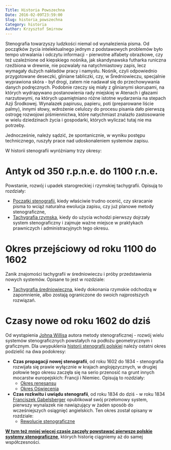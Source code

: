 ```yaml
---
Title: Historia Powszechna
Date: 2016-02-09T23:59:00
Slug: historia_powszechna
Category: historia
Author: Krzysztof Smirnow
---
```






Stenografia towarzyszy ludzkości niemal od wynalezienia pisma. Od początków
życia intelektualnego jednym z podstawowych problemów było tempo
utrwalania i odczytu informacji - pierwotne alfabety obrazkowe, czy też
uzależnione od kiepskiego nośnika, jak skandynawska futharka runiczna
rzeźbiona w drewnie, nie pozwalały na natychmiastowy zapis, lecz
wymagały dużych nakładów pracy i namysłu. Nośnik, czyli odpowiednio
przygotowane deseczki, gliniane tabliczki, czy, w Średniowieczu,
specjalnie wyprawiona skóra - był drogi, zatem nie nadawał się do
przechowywania danych podręcznych. Podobnie rzeczy się miały z
glinianymi skorupami, na których wydrapywano postanowienia rady
miejskiej w Atenach i głazami narzutowymi, na których upamiętniano różne
istotne wydarzenia na stepach Azji Środkowej. Wynalazek papirusu,
papieru, poti (preparowane liście palmy), innymi słowy, wdrożenie
celulozy do procesu pisania dało pierwszą ostrogę rozwojowi
piśmiennictwa, które natychmiast znalazło zastosowanie w wielu
dziedzinach życia i gospodarki, których wyliczać tutaj nie ma potrzeby.

Jednocześnie, należy sądzić, że spontanicznie, w wyniku postępu technicznego, ruszyły prace
nad udoskonaleniem systemów zapisu.

W historii stenografii wyróżniamy trzy okresy:

# Antyk od 350 r.p.n.e. do 1100 r.n.e.
Powstanie, rozwój i upadek starogreckiej i rzymskiej tachygrafii. Opisują to rozdziały:

- [Początki stenografii](poczatki/), kiedy właściwie trudno ocenić, czy skracanie pisma to wciąż naturalna ewolucja zapisu, czy już planowe metody stenograficzne,
- [Tachygrafia rzymska](starozytny_rzym/), kiedy do użycia wchodzi pierwszy dojrzały system stenograficzny i zajmuje ważne miejsce w praktykach prawniczych i administracyjnych tego okresu.

# Okres przejściowy od roku 1100 do 1602 
Zanik znajomości tachygrafii w średniowieczu i próby przedstawienia nowych systemów. Opisane to jest w rozdziale:

- [Tachygrafia średniowieczna](sredniowiecze), kiedy dokonania rzymskie odchodzą w zapomnienie, albo zostają ograniczone do swoich najprostszych rozwiązań.

# Czasy nowe od roku 1602 do dziś 
Od wystąpienia [Johna Willisa](https://en.wikipedia.org/wiki/John_Willis_(inventor)) autora metody stenograficznej - rozwój wielu systemów stenograficznych powstałych na podłożu geometrycznym i graficznym. Dla uwypuklenia [historii stenografii polskiej](../historia_polska/) należy ostatni okres podzielić na dwa podokresy:

- **Czas propagacji nowej stenografii**, od roku 1602 do 1834 - stenografia rozwijała się prawie wyłącznie w krajach anglojęzycznych, w drugiej połowie tego okresu zaczęła się na serio przenosić na grunt innych mocarstw europejskich: Francji i Niemiec. Opisują to rozdziały:
  - [Okres renesansu](renesans/)
  - [Okres Oświecenia](oswiecenie/)
- **Czas rozkwitu i uwiądu stenografii**, od roku 1834 do dziś - w roku 1834 [Franciszek Gabelsberger](https://pl.wikipedia.org/wiki/Franz_Xaver_Gabelsberger) opublikował swój przełomowy system, pierwszy wynalazek nie nawiązujący w żaden sposób do wcześniejszych osiągnięć angielskich. Ten okres został opisany w rozdziale:
  - [Rewolucje stenograficzne](rewolucje/)
  
**[W tym też mniej więcej czasie zaczęły powstawać pierwsze polskie systemy stenograficzne](../historia_polska/)**, których historię ciągniemy aż do samej współczesności.

